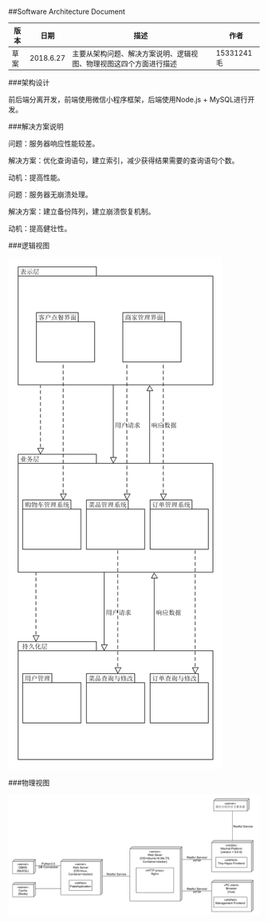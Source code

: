 ##Software Architecture Document

| 版本 | 日期 | 描述 | 作者|
| -- | -- | -- | -- |
| 草案 | 2018.6.27 | 主要从架构问题、解决方案说明、逻辑视图、物理视图这四个方面进行描述 | 15331241毛 |

###架构设计

前后端分离开发，前端使用微信小程序框架，后端使用Node.js + MySQL进行开发。

###解决方案说明

问题：服务器响应性能较差。

解决方案：优化查询语句，建立索引，减少获得结果需要的查询语句个数。

动机：提高性能。

问题：服务器无崩溃处理。

解决方案：建立备份阵列，建立崩溃恢复机制。

动机：提高健壮性。




###逻辑视图

![逻辑视图](https://github.com/Meal-Order-System/DashBoard/blob/master/teamwork/img/SAD.png)

###物理视图

![物理视图](https://github.com/Meal-Order-System/DashBoard/blob/master/teamwork/img/phy_img.png)